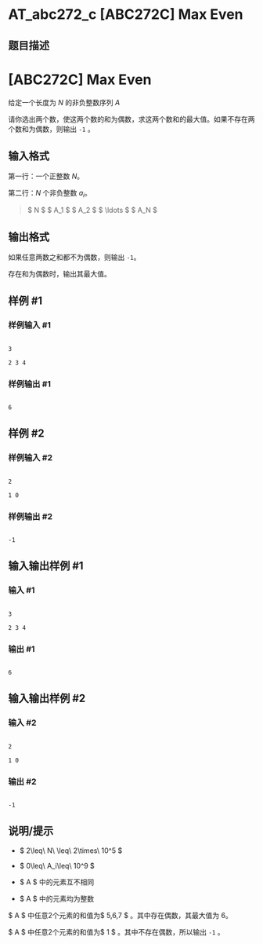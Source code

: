 # AT_abc272_c [ABC272C] Max Even

## 题目描述

# [ABC272C] Max Even


[problemUrl]: https://atcoder.jp/contests/abc272/tasks/abc272_c

给定一个长度为 $N$ 的非负整数序列 $A$

请你选出两个数，使这两个数的和为偶数，求这两个数和的最大值。如果不存在两个数和为偶数，则输出 `-1` 。

## 输入格式

第一行：一个正整数 $N$。

第二行：$N$ 个非负整数 $a_i$。

> $ N $ $ A_1 $ $ A_2 $ $ \ldots $ $ A_N $

## 输出格式

如果任意两数之和都不为偶数，则输出 `-1`。

存在和为偶数时，输出其最大值。

## 样例 #1

### 样例输入 #1

```
3
2 3 4
```

### 样例输出 #1

```
6
```

## 样例 #2

### 样例输入 #2

```
2
1 0
```

### 样例输出 #2

```
-1
```

## 输入输出样例 #1

### 输入 #1

```
3
2 3 4
```

### 输出 #1

```
6
```

## 输入输出样例 #2

### 输入 #2

```
2
1 0
```

### 输出 #2

```
-1
```

## 说明/提示

- $ 2\leq\ N\ \leq\ 2\times\ 10^5 $
- $ 0\leq\ A_i\leq\ 10^9 $
- $ A $ 中的元素互不相同
- $ A $ 中的元素均为整数


$ A $ 中任意2个元素的和值为$ 5,6,7 $ 。其中存在偶数，其最大值为 6。


$ A $ 中任意2个元素的和值为$ 1 $ 。其中不存在偶数，所以输出 `-1` 。